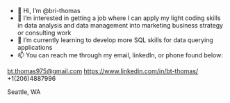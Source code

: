 - 👋 Hi, I’m @bri-thomas
- 👀 I’m interested in getting a job where I can apply my light coding skills in data analysis and data management into marketing business strategy or consulting work
- 🌱 I’m currently learning to develop more SQL skills for data querying applications
- 📫 You can reach me through my email, linkedIn, or phone found below:

bt.thomas975@gmail.com
https://www.linkedin.com/in/bt-thomas/
+1(206)4887996

Seattle, WA

<!---
bri-thomas/bri-thomas is a ✨ special ✨ repository because its `README.md` (this file) appears on your GitHub profile.
You can click the Preview link to take a look at your changes.
--->
